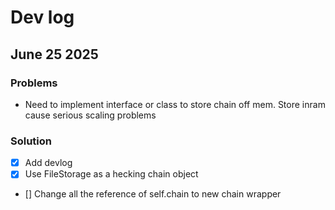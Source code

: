 # Dev log

## June 25 2025

### Problems
- Need to implement interface or class to store chain off mem. Store inram cause serious scaling problems

### Solution
- [x] Add devlog
- [x] Use FileStorage as a hecking chain object
- [] Change all the reference of self.chain to new chain wrapper
